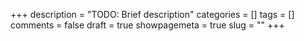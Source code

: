 +++
description = "TODO: Brief description"
categories = []
tags = []
comments = false
draft = true
showpagemeta = true
slug = ""
+++
